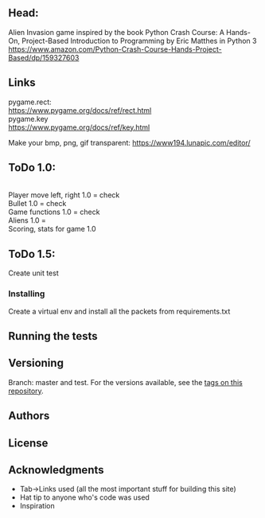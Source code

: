 ## Head:
Alien Invasion game inspired by the book Python Crash Course: A Hands-On, Project-Based Introduction to Programming by Eric Matthes in Python 3
https://www.amazon.com/Python-Crash-Course-Hands-Project-Based/dp/159327603

## Links
pygame.rect:
<br>
https://www.pygame.org/docs/ref/rect.html
<br>
pygame.key
<br>
https://www.pygame.org/docs/ref/key.html

Make your bmp, png, gif transparent:
https://www194.lunapic.com/editor/


## ToDo 1.0:
<br>
Player move left, right 1.0 = check
<br>
Bullet 1.0 = check
<br>
Game functions 1.0 = check
<br>
Aliens 1.0 =
<br>
Scoring, stats for game 1.0

## ToDo 1.5:
Create unit test

### Installing

Create a virtual env and install all the packets from requirements.txt

## Running the tests


## Versioning
Branch: master and test.
For the versions available, see the [tags on this repository](https://github.com/spawnmarvel/AlienInvasionGame). 

## Authors


## License


## Acknowledgments

* Tab->Links used (all the most important stuff for building this site)
* Hat tip to anyone who's code was used
* Inspiration








